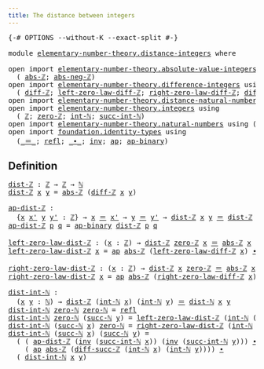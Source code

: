 ```yaml
---
title: The distance between integers
---
```


<pre class="Agda"><a id="55" class="Symbol">{-#</a> <a id="59" class="Keyword">OPTIONS</a> <a id="67" class="Pragma">--without-K</a> <a id="79" class="Pragma">--exact-split</a> <a id="93" class="Symbol">#-}</a>

<a id="98" class="Keyword">module</a> <a id="105" href="elementary-number-theory.distance-integers.html" class="Module">elementary-number-theory.distance-integers</a> <a id="148" class="Keyword">where</a>

<a id="155" class="Keyword">open</a> <a id="160" class="Keyword">import</a> <a id="167" href="elementary-number-theory.absolute-value-integers.html" class="Module">elementary-number-theory.absolute-value-integers</a> <a id="216" class="Keyword">using</a>
  <a id="224" class="Symbol">(</a> <a id="226" href="elementary-number-theory.absolute-value-integers.html#1168" class="Function">abs-ℤ</a><a id="231" class="Symbol">;</a> <a id="233" href="elementary-number-theory.absolute-value-integers.html#1411" class="Function">abs-neg-ℤ</a><a id="242" class="Symbol">)</a>
<a id="244" class="Keyword">open</a> <a id="249" class="Keyword">import</a> <a id="256" href="elementary-number-theory.difference-integers.html" class="Module">elementary-number-theory.difference-integers</a> <a id="301" class="Keyword">using</a>
  <a id="309" class="Symbol">(</a> <a id="311" href="elementary-number-theory.difference-integers.html#1194" class="Function">diff-ℤ</a><a id="317" class="Symbol">;</a> <a id="319" href="elementary-number-theory.difference-integers.html#1850" class="Function">left-zero-law-diff-ℤ</a><a id="339" class="Symbol">;</a> <a id="341" href="elementary-number-theory.difference-integers.html#1965" class="Function">right-zero-law-diff-ℤ</a><a id="362" class="Symbol">;</a> <a id="364" href="elementary-number-theory.difference-integers.html#4183" class="Function">diff-succ-ℤ</a><a id="375" class="Symbol">)</a>
<a id="377" class="Keyword">open</a> <a id="382" class="Keyword">import</a> <a id="389" href="elementary-number-theory.distance-natural-numbers.html" class="Module">elementary-number-theory.distance-natural-numbers</a> <a id="439" class="Keyword">using</a> <a id="445" class="Symbol">(</a><a id="446" href="elementary-number-theory.distance-natural-numbers.html#1255" class="Function">dist-ℕ</a><a id="452" class="Symbol">)</a>
<a id="454" class="Keyword">open</a> <a id="459" class="Keyword">import</a> <a id="466" href="elementary-number-theory.integers.html" class="Module">elementary-number-theory.integers</a> <a id="500" class="Keyword">using</a>
  <a id="508" class="Symbol">(</a> <a id="510" href="elementary-number-theory.integers.html#1907" class="Function">ℤ</a><a id="511" class="Symbol">;</a> <a id="513" href="elementary-number-theory.integers.html#2150" class="Function">zero-ℤ</a><a id="519" class="Symbol">;</a> <a id="521" href="elementary-number-theory.integers.html#2525" class="Function">int-ℕ</a><a id="526" class="Symbol">;</a> <a id="528" href="elementary-number-theory.integers.html#10842" class="Function">succ-int-ℕ</a><a id="538" class="Symbol">)</a>
<a id="540" class="Keyword">open</a> <a id="545" class="Keyword">import</a> <a id="552" href="elementary-number-theory.natural-numbers.html" class="Module">elementary-number-theory.natural-numbers</a> <a id="593" class="Keyword">using</a> <a id="599" class="Symbol">(</a><a id="600" href="elementary-number-theory.natural-numbers.html#1530" class="Datatype">ℕ</a><a id="601" class="Symbol">;</a> <a id="603" href="elementary-number-theory.natural-numbers.html#1551" class="InductiveConstructor">zero-ℕ</a><a id="609" class="Symbol">;</a> <a id="611" href="elementary-number-theory.natural-numbers.html#1564" class="InductiveConstructor">succ-ℕ</a><a id="617" class="Symbol">)</a>
<a id="619" class="Keyword">open</a> <a id="624" class="Keyword">import</a> <a id="631" href="foundation.identity-types.html" class="Module">foundation.identity-types</a> <a id="657" class="Keyword">using</a>
  <a id="665" class="Symbol">(</a><a id="666" href="foundation-core.identity-types.html#1865" class="Function Operator">_＝_</a><a id="669" class="Symbol">;</a> <a id="671" href="foundation-core.identity-types.html#1820" class="InductiveConstructor">refl</a><a id="675" class="Symbol">;</a> <a id="677" href="foundation-core.identity-types.html#2425" class="Function Operator">_∙_</a><a id="680" class="Symbol">;</a> <a id="682" href="foundation-core.identity-types.html#2729" class="Function">inv</a><a id="685" class="Symbol">;</a> <a id="687" href="foundation-core.identity-types.html#4003" class="Function">ap</a><a id="689" class="Symbol">;</a> <a id="691" href="foundation-core.identity-types.html#7450" class="Function">ap-binary</a><a id="700" class="Symbol">)</a>
</pre>
## Definition

<pre class="Agda"><a id="dist-ℤ"></a><a id="730" href="elementary-number-theory.distance-integers.html#730" class="Function">dist-ℤ</a> <a id="737" class="Symbol">:</a> <a id="739" href="elementary-number-theory.integers.html#1907" class="Function">ℤ</a> <a id="741" class="Symbol">→</a> <a id="743" href="elementary-number-theory.integers.html#1907" class="Function">ℤ</a> <a id="745" class="Symbol">→</a> <a id="747" href="elementary-number-theory.natural-numbers.html#1530" class="Datatype">ℕ</a>
<a id="749" href="elementary-number-theory.distance-integers.html#730" class="Function">dist-ℤ</a> <a id="756" href="elementary-number-theory.distance-integers.html#756" class="Bound">x</a> <a id="758" href="elementary-number-theory.distance-integers.html#758" class="Bound">y</a> <a id="760" class="Symbol">=</a> <a id="762" href="elementary-number-theory.absolute-value-integers.html#1168" class="Function">abs-ℤ</a> <a id="768" class="Symbol">(</a><a id="769" href="elementary-number-theory.difference-integers.html#1194" class="Function">diff-ℤ</a> <a id="776" href="elementary-number-theory.distance-integers.html#756" class="Bound">x</a> <a id="778" href="elementary-number-theory.distance-integers.html#758" class="Bound">y</a><a id="779" class="Symbol">)</a>

<a id="ap-dist-ℤ"></a><a id="782" href="elementary-number-theory.distance-integers.html#782" class="Function">ap-dist-ℤ</a> <a id="792" class="Symbol">:</a>
  <a id="796" class="Symbol">{</a><a id="797" href="elementary-number-theory.distance-integers.html#797" class="Bound">x</a> <a id="799" href="elementary-number-theory.distance-integers.html#799" class="Bound">x&#39;</a> <a id="802" href="elementary-number-theory.distance-integers.html#802" class="Bound">y</a> <a id="804" href="elementary-number-theory.distance-integers.html#804" class="Bound">y&#39;</a> <a id="807" class="Symbol">:</a> <a id="809" href="elementary-number-theory.integers.html#1907" class="Function">ℤ</a><a id="810" class="Symbol">}</a> <a id="812" class="Symbol">→</a> <a id="814" href="elementary-number-theory.distance-integers.html#797" class="Bound">x</a> <a id="816" href="foundation-core.identity-types.html#1865" class="Function Operator">＝</a> <a id="818" href="elementary-number-theory.distance-integers.html#799" class="Bound">x&#39;</a> <a id="821" class="Symbol">→</a> <a id="823" href="elementary-number-theory.distance-integers.html#802" class="Bound">y</a> <a id="825" href="foundation-core.identity-types.html#1865" class="Function Operator">＝</a> <a id="827" href="elementary-number-theory.distance-integers.html#804" class="Bound">y&#39;</a> <a id="830" class="Symbol">→</a> <a id="832" href="elementary-number-theory.distance-integers.html#730" class="Function">dist-ℤ</a> <a id="839" href="elementary-number-theory.distance-integers.html#797" class="Bound">x</a> <a id="841" href="elementary-number-theory.distance-integers.html#802" class="Bound">y</a> <a id="843" href="foundation-core.identity-types.html#1865" class="Function Operator">＝</a> <a id="845" href="elementary-number-theory.distance-integers.html#730" class="Function">dist-ℤ</a> <a id="852" href="elementary-number-theory.distance-integers.html#799" class="Bound">x&#39;</a> <a id="855" href="elementary-number-theory.distance-integers.html#804" class="Bound">y&#39;</a>
<a id="858" href="elementary-number-theory.distance-integers.html#782" class="Function">ap-dist-ℤ</a> <a id="868" href="elementary-number-theory.distance-integers.html#868" class="Bound">p</a> <a id="870" href="elementary-number-theory.distance-integers.html#870" class="Bound">q</a> <a id="872" class="Symbol">=</a> <a id="874" href="foundation-core.identity-types.html#7450" class="Function">ap-binary</a> <a id="884" href="elementary-number-theory.distance-integers.html#730" class="Function">dist-ℤ</a> <a id="891" href="elementary-number-theory.distance-integers.html#868" class="Bound">p</a> <a id="893" href="elementary-number-theory.distance-integers.html#870" class="Bound">q</a>

<a id="left-zero-law-dist-ℤ"></a><a id="896" href="elementary-number-theory.distance-integers.html#896" class="Function">left-zero-law-dist-ℤ</a> <a id="917" class="Symbol">:</a> <a id="919" class="Symbol">(</a><a id="920" href="elementary-number-theory.distance-integers.html#920" class="Bound">x</a> <a id="922" class="Symbol">:</a> <a id="924" href="elementary-number-theory.integers.html#1907" class="Function">ℤ</a><a id="925" class="Symbol">)</a> <a id="927" class="Symbol">→</a> <a id="929" href="elementary-number-theory.distance-integers.html#730" class="Function">dist-ℤ</a> <a id="936" href="elementary-number-theory.integers.html#2150" class="Function">zero-ℤ</a> <a id="943" href="elementary-number-theory.distance-integers.html#920" class="Bound">x</a> <a id="945" href="foundation-core.identity-types.html#1865" class="Function Operator">＝</a> <a id="947" href="elementary-number-theory.absolute-value-integers.html#1168" class="Function">abs-ℤ</a> <a id="953" href="elementary-number-theory.distance-integers.html#920" class="Bound">x</a>
<a id="955" href="elementary-number-theory.distance-integers.html#896" class="Function">left-zero-law-dist-ℤ</a> <a id="976" href="elementary-number-theory.distance-integers.html#976" class="Bound">x</a> <a id="978" class="Symbol">=</a> <a id="980" href="foundation-core.identity-types.html#4003" class="Function">ap</a> <a id="983" href="elementary-number-theory.absolute-value-integers.html#1168" class="Function">abs-ℤ</a> <a id="989" class="Symbol">(</a><a id="990" href="elementary-number-theory.difference-integers.html#1850" class="Function">left-zero-law-diff-ℤ</a> <a id="1011" href="elementary-number-theory.distance-integers.html#976" class="Bound">x</a><a id="1012" class="Symbol">)</a> <a id="1014" href="foundation-core.identity-types.html#2425" class="Function Operator">∙</a> <a id="1016" href="elementary-number-theory.absolute-value-integers.html#1411" class="Function">abs-neg-ℤ</a> <a id="1026" href="elementary-number-theory.distance-integers.html#976" class="Bound">x</a>

<a id="right-zero-law-dist-ℤ"></a><a id="1029" href="elementary-number-theory.distance-integers.html#1029" class="Function">right-zero-law-dist-ℤ</a> <a id="1051" class="Symbol">:</a> <a id="1053" class="Symbol">(</a><a id="1054" href="elementary-number-theory.distance-integers.html#1054" class="Bound">x</a> <a id="1056" class="Symbol">:</a> <a id="1058" href="elementary-number-theory.integers.html#1907" class="Function">ℤ</a><a id="1059" class="Symbol">)</a> <a id="1061" class="Symbol">→</a> <a id="1063" href="elementary-number-theory.distance-integers.html#730" class="Function">dist-ℤ</a> <a id="1070" href="elementary-number-theory.distance-integers.html#1054" class="Bound">x</a> <a id="1072" href="elementary-number-theory.integers.html#2150" class="Function">zero-ℤ</a> <a id="1079" href="foundation-core.identity-types.html#1865" class="Function Operator">＝</a> <a id="1081" href="elementary-number-theory.absolute-value-integers.html#1168" class="Function">abs-ℤ</a> <a id="1087" href="elementary-number-theory.distance-integers.html#1054" class="Bound">x</a>
<a id="1089" href="elementary-number-theory.distance-integers.html#1029" class="Function">right-zero-law-dist-ℤ</a> <a id="1111" href="elementary-number-theory.distance-integers.html#1111" class="Bound">x</a> <a id="1113" class="Symbol">=</a> <a id="1115" href="foundation-core.identity-types.html#4003" class="Function">ap</a> <a id="1118" href="elementary-number-theory.absolute-value-integers.html#1168" class="Function">abs-ℤ</a> <a id="1124" class="Symbol">(</a><a id="1125" href="elementary-number-theory.difference-integers.html#1965" class="Function">right-zero-law-diff-ℤ</a> <a id="1147" href="elementary-number-theory.distance-integers.html#1111" class="Bound">x</a><a id="1148" class="Symbol">)</a>

<a id="dist-int-ℕ"></a><a id="1151" href="elementary-number-theory.distance-integers.html#1151" class="Function">dist-int-ℕ</a> <a id="1162" class="Symbol">:</a>
  <a id="1166" class="Symbol">(</a><a id="1167" href="elementary-number-theory.distance-integers.html#1167" class="Bound">x</a> <a id="1169" href="elementary-number-theory.distance-integers.html#1169" class="Bound">y</a> <a id="1171" class="Symbol">:</a> <a id="1173" href="elementary-number-theory.natural-numbers.html#1530" class="Datatype">ℕ</a><a id="1174" class="Symbol">)</a> <a id="1176" class="Symbol">→</a> <a id="1178" href="elementary-number-theory.distance-integers.html#730" class="Function">dist-ℤ</a> <a id="1185" class="Symbol">(</a><a id="1186" href="elementary-number-theory.integers.html#2525" class="Function">int-ℕ</a> <a id="1192" href="elementary-number-theory.distance-integers.html#1167" class="Bound">x</a><a id="1193" class="Symbol">)</a> <a id="1195" class="Symbol">(</a><a id="1196" href="elementary-number-theory.integers.html#2525" class="Function">int-ℕ</a> <a id="1202" href="elementary-number-theory.distance-integers.html#1169" class="Bound">y</a><a id="1203" class="Symbol">)</a> <a id="1205" href="foundation-core.identity-types.html#1865" class="Function Operator">＝</a> <a id="1207" href="elementary-number-theory.distance-natural-numbers.html#1255" class="Function">dist-ℕ</a> <a id="1214" href="elementary-number-theory.distance-integers.html#1167" class="Bound">x</a> <a id="1216" href="elementary-number-theory.distance-integers.html#1169" class="Bound">y</a>
<a id="1218" href="elementary-number-theory.distance-integers.html#1151" class="Function">dist-int-ℕ</a> <a id="1229" href="elementary-number-theory.natural-numbers.html#1551" class="InductiveConstructor">zero-ℕ</a> <a id="1236" href="elementary-number-theory.natural-numbers.html#1551" class="InductiveConstructor">zero-ℕ</a> <a id="1243" class="Symbol">=</a> <a id="1245" href="foundation-core.identity-types.html#1820" class="InductiveConstructor">refl</a>
<a id="1250" href="elementary-number-theory.distance-integers.html#1151" class="Function">dist-int-ℕ</a> <a id="1261" href="elementary-number-theory.natural-numbers.html#1551" class="InductiveConstructor">zero-ℕ</a> <a id="1268" class="Symbol">(</a><a id="1269" href="elementary-number-theory.natural-numbers.html#1564" class="InductiveConstructor">succ-ℕ</a> <a id="1276" href="elementary-number-theory.distance-integers.html#1276" class="Bound">y</a><a id="1277" class="Symbol">)</a> <a id="1279" class="Symbol">=</a> <a id="1281" href="elementary-number-theory.distance-integers.html#896" class="Function">left-zero-law-dist-ℤ</a> <a id="1302" class="Symbol">(</a><a id="1303" href="elementary-number-theory.integers.html#2525" class="Function">int-ℕ</a> <a id="1309" class="Symbol">(</a><a id="1310" href="elementary-number-theory.natural-numbers.html#1564" class="InductiveConstructor">succ-ℕ</a> <a id="1317" href="elementary-number-theory.distance-integers.html#1276" class="Bound">y</a><a id="1318" class="Symbol">))</a>
<a id="1321" href="elementary-number-theory.distance-integers.html#1151" class="Function">dist-int-ℕ</a> <a id="1332" class="Symbol">(</a><a id="1333" href="elementary-number-theory.natural-numbers.html#1564" class="InductiveConstructor">succ-ℕ</a> <a id="1340" href="elementary-number-theory.distance-integers.html#1340" class="Bound">x</a><a id="1341" class="Symbol">)</a> <a id="1343" href="elementary-number-theory.natural-numbers.html#1551" class="InductiveConstructor">zero-ℕ</a> <a id="1350" class="Symbol">=</a> <a id="1352" href="elementary-number-theory.distance-integers.html#1029" class="Function">right-zero-law-dist-ℤ</a> <a id="1374" class="Symbol">(</a><a id="1375" href="elementary-number-theory.integers.html#2525" class="Function">int-ℕ</a> <a id="1381" class="Symbol">(</a><a id="1382" href="elementary-number-theory.natural-numbers.html#1564" class="InductiveConstructor">succ-ℕ</a> <a id="1389" href="elementary-number-theory.distance-integers.html#1340" class="Bound">x</a><a id="1390" class="Symbol">))</a>
<a id="1393" href="elementary-number-theory.distance-integers.html#1151" class="Function">dist-int-ℕ</a> <a id="1404" class="Symbol">(</a><a id="1405" href="elementary-number-theory.natural-numbers.html#1564" class="InductiveConstructor">succ-ℕ</a> <a id="1412" href="elementary-number-theory.distance-integers.html#1412" class="Bound">x</a><a id="1413" class="Symbol">)</a> <a id="1415" class="Symbol">(</a><a id="1416" href="elementary-number-theory.natural-numbers.html#1564" class="InductiveConstructor">succ-ℕ</a> <a id="1423" href="elementary-number-theory.distance-integers.html#1423" class="Bound">y</a><a id="1424" class="Symbol">)</a> <a id="1426" class="Symbol">=</a>
  <a id="1430" class="Symbol">(</a> <a id="1432" class="Symbol">(</a> <a id="1434" href="elementary-number-theory.distance-integers.html#782" class="Function">ap-dist-ℤ</a> <a id="1444" class="Symbol">(</a><a id="1445" href="foundation-core.identity-types.html#2729" class="Function">inv</a> <a id="1449" class="Symbol">(</a><a id="1450" href="elementary-number-theory.integers.html#10842" class="Function">succ-int-ℕ</a> <a id="1461" href="elementary-number-theory.distance-integers.html#1412" class="Bound">x</a><a id="1462" class="Symbol">))</a> <a id="1465" class="Symbol">(</a><a id="1466" href="foundation-core.identity-types.html#2729" class="Function">inv</a> <a id="1470" class="Symbol">(</a><a id="1471" href="elementary-number-theory.integers.html#10842" class="Function">succ-int-ℕ</a> <a id="1482" href="elementary-number-theory.distance-integers.html#1423" class="Bound">y</a><a id="1483" class="Symbol">)))</a> <a id="1487" href="foundation-core.identity-types.html#2425" class="Function Operator">∙</a>
    <a id="1493" class="Symbol">(</a> <a id="1495" href="foundation-core.identity-types.html#4003" class="Function">ap</a> <a id="1498" href="elementary-number-theory.absolute-value-integers.html#1168" class="Function">abs-ℤ</a> <a id="1504" class="Symbol">(</a><a id="1505" href="elementary-number-theory.difference-integers.html#4183" class="Function">diff-succ-ℤ</a> <a id="1517" class="Symbol">(</a><a id="1518" href="elementary-number-theory.integers.html#2525" class="Function">int-ℕ</a> <a id="1524" href="elementary-number-theory.distance-integers.html#1412" class="Bound">x</a><a id="1525" class="Symbol">)</a> <a id="1527" class="Symbol">(</a><a id="1528" href="elementary-number-theory.integers.html#2525" class="Function">int-ℕ</a> <a id="1534" href="elementary-number-theory.distance-integers.html#1423" class="Bound">y</a><a id="1535" class="Symbol">))))</a> <a id="1540" href="foundation-core.identity-types.html#2425" class="Function Operator">∙</a>
  <a id="1544" class="Symbol">(</a> <a id="1546" href="elementary-number-theory.distance-integers.html#1151" class="Function">dist-int-ℕ</a> <a id="1557" href="elementary-number-theory.distance-integers.html#1412" class="Bound">x</a> <a id="1559" href="elementary-number-theory.distance-integers.html#1423" class="Bound">y</a><a id="1560" class="Symbol">)</a>
</pre>